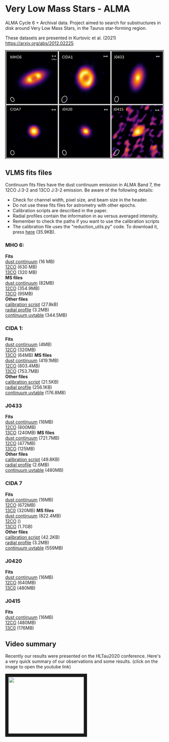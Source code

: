 # Very Low Mass Stars - ALMA 
ALMA Cycle 6 + Archival data. Project aimed to search for substructures in disk around Very Low Mass Stars, in the Taurus star-forming region.

These datasets are presented in Kurtovic et al. (2021) \
https://arxiv.org/abs/2012.02225


![Very Low Mass Stars, dust continuum emission](https://github.com/nicokurtovic/VLMS_ALMA_2018.1.00310.S/blob/main/VLMS.png)


## VLMS fits files
Continuum fits files have the dust continuum emission in ALMA Band 7, the 12CO J:3-2 and 13CO J:3-2 emission. Be aware of the following details:
- Check for channel width, pixel size, and beam size in the header.
- Do not use these fits files for astrometry with other epochs.
- Calibration scripts are described in the paper.
- Radial profiles contain the information in au versus averaged intensity.
- Remember to check the paths if you want to use the calibration scripts
- The calibration file uses the "reduction_utils.py" code. To download it, press [here](https://keeper.mpdl.mpg.de/f/55daac56ec5d4521b3f2/?dl=1) (35.9KB).


### MHO 6:
**Fits**\
[dust continuum](https://keeper.mpdl.mpg.de/f/5fa330b9cc724ceb851a/?dl=1) (16 MB)\
[12CO](https://keeper.mpdl.mpg.de/f/39b6c4de8a274d59933e/?dl=1) (630 MB)\
[13CO](https://keeper.mpdl.mpg.de/f/a9328b759ff7496bbab4/?dl=1) (320 MB)\
**MS files**\
[dust continuum](https://keeper.mpdl.mpg.de/f/cc584fa6200e4d6a9819/?dl=1) (82MB)\
[12CO](https://keeper.mpdl.mpg.de/f/864999fb5082455b8ee0/?dl=1) (354.9MB)\
[13CO](https://keeper.mpdl.mpg.de/f/4aa46bd4a0f944dbabe1/?dl=1) (95MB)\
**Other files**\
[calibration script](https://keeper.mpdl.mpg.de/f/8d65415537904192a577/?dl=1) (27.8kB)\
[radial profile](https://keeper.mpdl.mpg.de/f/a4e7def933554f73a792/?dl=1) (3.2MB)\
[continuum uvtable](https://keeper.mpdl.mpg.de/f/7d33c19098bb4d5eb2fb/?dl=1) (344.5MB)


### CIDA 1:
**Fits**\
[dust continuum](https://keeper.mpdl.mpg.de/f/6b399ef73836456886a8/?dl=1) (4MB)\
[12CO](https://keeper.mpdl.mpg.de/f/90f665f01d864cd5be7d/?dl=1) (320MB)\
[13CO](https://keeper.mpdl.mpg.de/f/0136f7fa97e7495aaf32/?dl=1) (64MB)
**MS files**\
[dust continuum](https://keeper.mpdl.mpg.de/f/0c788237e7c540f38985/?dl=1) (419.1MB)\
[12CO](https://keeper.mpdl.mpg.de/f/1896f984c60b40c7b526/?dl=1) (803.4MB)\
[13CO](https://keeper.mpdl.mpg.de/f/470a28238b6544659d97/?dl=1) (753.7MB)\
**Other files**\
[calibration script](https://keeper.mpdl.mpg.de/f/9e5cc38c75364c79a6f0/?dl=1) (21.5KB)\
[radial profile](https://keeper.mpdl.mpg.de/f/c0b08c05b09e470785d2/?dl=1) (256.1KB)\
[continuum uvtable](https://keeper.mpdl.mpg.de/f/f49f1c15f79b42229526/?dl=1) (176.8MB)


### J0433
**Fits**\
[dust continuum](https://keeper.mpdl.mpg.de/f/13b2fd330050461cb32a/?dl=1) (16MB)\
[12CO](https://keeper.mpdl.mpg.de/f/5e8ff037799e44cf8439/?dl=1) (800MB)\
[13CO](https://keeper.mpdl.mpg.de/f/1b8206cf3bee4b80b249/?dl=1) (240MB)
**MS files**\
[dust continuum](https://keeper.mpdl.mpg.de/f/98794f07d622419eb9e2/?dl=1) (721.7MB)\
[12CO](https://keeper.mpdl.mpg.de/f/8d66bef38a914e22afa2/?dl=1) (477MB)\
[13CO](https://keeper.mpdl.mpg.de/f/63d5cb7efff447b8930b/?dl=1) (125MB)\
**Other files**\
[calibration script](https://keeper.mpdl.mpg.de/f/346c47e0d7ac46b3a044/?dl=1) (49.8KB)\
[radial profile](https://keeper.mpdl.mpg.de/f/ad1aed925f144ab2ad81/?dl=1) (2.6MB)\
[continuum uvtable](https://keeper.mpdl.mpg.de/f/de810d63faa245258aed/?dl=1) (480MB)


### CIDA 7
**Fits**\
[dust continuum](https://keeper.mpdl.mpg.de/f/5a0c0cc759b1459e8c09/?dl=1) (16MB)\
[12CO](https://keeper.mpdl.mpg.de/f/743c5250a76b432e9464/?dl=1) (672MB)\
[13C0](https://keeper.mpdl.mpg.de/f/c29f12d5b3734999b283/?dl=1) (320MB)
**MS files**\
[dust continuum](https://keeper.mpdl.mpg.de/f/91d2a2b9100d4466b747/?dl=1) (822.4MB)\
[12CO]() ()\
[13CO](https://keeper.mpdl.mpg.de/f/33a5d96d7a884a67ba82/?dl=1) (1.7GB)\
**Other files**\
[calibration script](https://keeper.mpdl.mpg.de/f/eb877c595c1e4635a8d2/?dl=1) (42.2KB)\
[radial profile](https://keeper.mpdl.mpg.de/f/81b71854f8cd43788b27/?dl=1) (3.2MB)\
[continuum uvtable](https://keeper.mpdl.mpg.de/f/24cf7f2e56fc4563b36e/?dl=1) (559MB)


### J0420
**Fits**\
[dust continuum](https://keeper.mpdl.mpg.de/f/1b62246ff37e477c9f11/?dl=1) (16MB)\
[12CO](https://keeper.mpdl.mpg.de/f/c5de89925e104f9b8eb9/?dl=1) (640MB)\
[13C0](https://keeper.mpdl.mpg.de/f/ff44935879474bc9b091/?dl=1) (480MB)

### J0415
**Fits**\
[dust continuum](https://keeper.mpdl.mpg.de/f/24b3998ee92f4b5bb1b9/?dl=1) (16MB)\
[12CO](https://keeper.mpdl.mpg.de/f/f11865e2c6f34920a237/?dl=1) (480MB)\
[13C0](https://keeper.mpdl.mpg.de/f/e157a6be5cd2412590a2/?dl=1) (176MB)


## Video summary

Recently our results were presented on the HLTau2020 conference. Here's a very quick summary of our observations and some results. (click on the image to open the youtube link)

<a href="https://www.youtube.com/watch?v=b0trglKMi9g
" target="_blank"><img src="http://img.youtube.com/vi/b0trglKMi9g/0.jpg" 
alt="" width="240" height="180" border="10" /></a>
